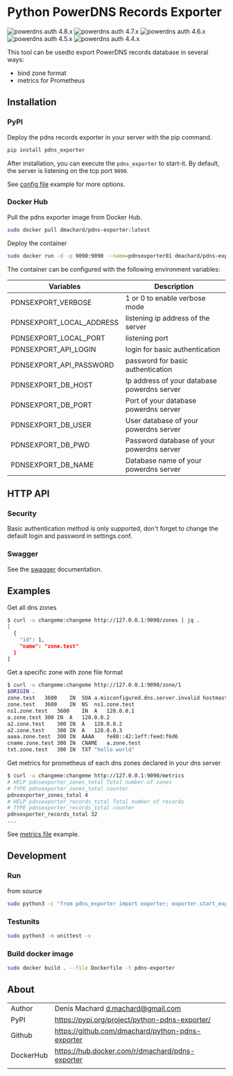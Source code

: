 # Python PowerDNS Records Exporter

![powerdns auth 4.8.x](https://img.shields.io/badge/pdns%204.8.x-tested-green) ![powerdns auth 4.7.x](https://img.shields.io/badge/pdns%204.7.x-tested-green) ![powerdns auth 4.6.x](https://img.shields.io/badge/pdns%204.6.x-tested-green) ![powerdns auth 4.5.x](https://img.shields.io/badge/pdns%204.5.x-tested-green) ![powerdns auth 4.4.x](https://img.shields.io/badge/pdns%204.4.x-tested-green)

This tool can be usedto export PowerDNS records database in several ways:
- bind zone format
- metrics for Prometheus

## Installation

### PyPI

Deploy the pdns records exporter in your server with the pip command.

```python
pip install pdns_exporter
```

After installation, you can execute the `pdns_exporter` to start-it.
By default, the server is listening on the tcp port `9090`.

See [config file](/pdns_exporter/settings.conf) example for more options.

### Docker Hub

Pull the pdns exporter image from Docker Hub.

```bash
sudo docker pull dmachard/pdns-exporter:latest
```

Deploy the container

```bash
sudo docker run -d -p 9090:9090 --name=pdnsexporter01 dmachard/pdns-exporter
```

The container can be configured with the following environment variables:

| Variables | Description |
| ------------- | ------------- |
| PDNSEXPORT_VERBOSE | 1 or 0 to enable verbose mode |
| PDNSEXPORT_LOCAL_ADDRESS | listening ip address of the server |
| PDNSEXPORT_LOCAL_PORT | listening port |
| PDNSEXPORT_API_LOGIN | login for basic authentication |
| PDNSEXPORT_API_PASSWORD | password for basic authentication |
| PDNSEXPORT_DB_HOST | Ip address of your database powerdns server |
| PDNSEXPORT_DB_PORT | Port of your database powerdns server  |
| PDNSEXPORT_DB_USER | User database of your powerdns server  |
| PDNSEXPORT_DB_PWD | Password database of your powerdns server  |
| PDNSEXPORT_DB_NAME | Database name of your powerdns server |


## HTTP API

### Security

Basic authentication method is only supported, don't forget to change the default login and password in settings.conf.

### Swagger

See the [swagger](https://generator.swagger.io/?url=https://raw.githubusercontent.com/dmachard/python-pdns-exporter/master/swagger.yml) documentation.

## Examples

Get all dns zones 

```bash
$ curl -u changeme:changeme http://127.0.0.1:9090/zones | jq .
[
  {
    "id": 1,
    "name": "zone.test"
  }
]
```

Get a specific zone with zone file format

```bash
$ curl -u changeme:changeme http://127.0.0.1:9090/zone/1
$ORIGIN .
zone.test	3600	IN	SOA	a.misconfigured.dns.server.invalid hostmaster.zone.test 0 10800 3600 604800 3600
zone.test	3600	IN	NS	ns1.zone.test
ns1.zone.test	3600	IN	A	128.0.0.1
a.zone.test	300	IN	A	128.0.0.2
a2.zone.test	300	IN	A	128.0.0.2
a2.zone.test	300	IN	A	128.0.0.3
aaaa.zone.test	300	IN	AAAA	fe80::42:1eff:feed:f6d6
cname.zone.test	300	IN	CNAME	a.zone.test
txt.zone.test	300	IN	TXT	"hello world"
```

Get metrics for prometheus of each dns zones declared in your dns server

```bash
$ curl -u changeme:changeme http://127.0.0.1:9090/metrics
# HELP pdnsexporter_zones_total Total number of zones
# TYPE pdnsexporter_zones_total counter
pdnsexporter_zones_total 4
# HELP pdnsexporter_records_total Total number of records
# TYPE pdnsexporter_records_total counter
pdnsexporter_records_total 32
...
```

See [metrics file](/metrics.txt) example.

## Development

### Run 

from source

```bash
sudo python3 -c "from pdns_exporter import exporter; exporter.start_exporter();" -v
```

### Testunits

```bash
sudo python3 -m unittest -v
```

### Build docker image

```bash
sudo docker build . --file Dockerfile -t pdns-exporter
```

## About

| | |
| ------------- | ------------- |
| Author | Denis Machard <d.machard@gmail.com> |
| PyPI | https://pypi.org/project/python-pdns-exporter/ |
| Github | https://github.com/dmachard/python-pdns-exporter|
| DockerHub | https://hub.docker.com/r/dmachard/pdns-exporter |
| | |
